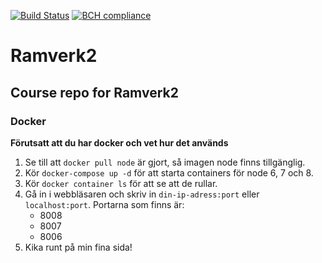 [![Build Status](https://travis-ci.org/vihd14/Ramverk2.svg?branch=master)](https://travis-ci.org/vihd14/Ramverk2)
[![BCH compliance](https://bettercodehub.com/edge/badge/vihd14/Ramverk2?branch=master)](https://bettercodehub.com/)
# Ramverk2
## Course repo for Ramverk2

### Docker
**Förutsatt att du har docker och vet hur det används**
1. Se till att `docker pull node` är gjort, så imagen node finns tillgänglig.
2. Kör `docker-compose up -d` för att starta containers för node 6, 7 och 8.
3. Kör `docker container ls` för att se att de rullar.
4. Gå in i webbläsaren och skriv in `din-ip-adress:port` eller `localhost:port`. Portarna som finns är:
    * 8008
    * 8007
    * 8006
5. Kika runt på min fina sida!
